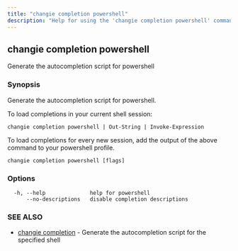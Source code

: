 ```yaml
---
title: "changie completion powershell"
description: "Help for using the 'changie completion powershell' command"
---
```

## changie completion powershell

Generate the autocompletion script for powershell

### Synopsis

Generate the autocompletion script for powershell.

To load completions in your current shell session:

	changie completion powershell | Out-String | Invoke-Expression

To load completions for every new session, add the output of the above command
to your powershell profile.


```
changie completion powershell [flags]
```

### Options

```
  -h, --help              help for powershell
      --no-descriptions   disable completion descriptions
```

### SEE ALSO

* [changie completion](changie_completion.md)	 - Generate the autocompletion script for the specified shell

